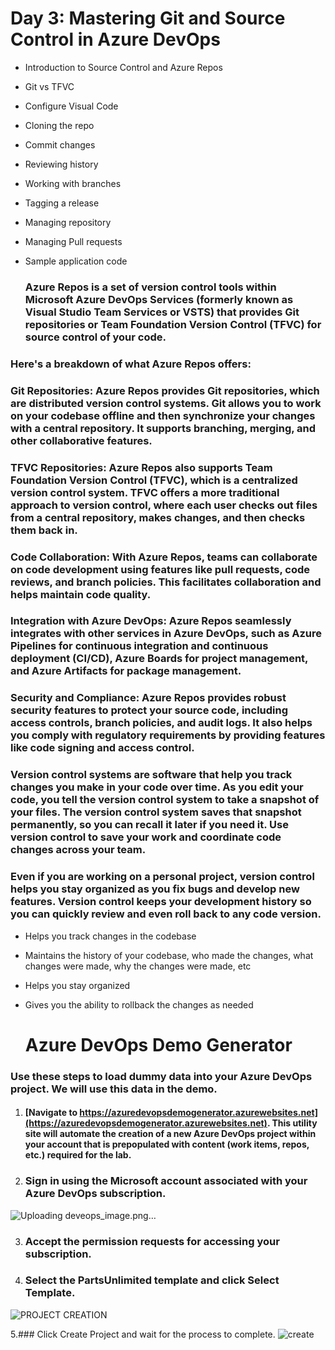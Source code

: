 # Day 3: Mastering Git and Source Control in Azure DevOps

* Introduction to Source Control and Azure Repos
* Git vs TFVC
* Configure Visual Code
* Cloning the repo
* Commit changes
* Reviewing history
* Working with branches
* Tagging a release
* Managing repository
* Managing Pull requests
* Sample application code

  ### Azure Repos is a set of version control tools within Microsoft Azure DevOps Services (formerly known as Visual Studio Team Services or VSTS) that provides Git repositories or Team Foundation Version Control (TFVC) for source control of your code.

### Here's a breakdown of what Azure Repos offers:

### Git Repositories: Azure Repos provides Git repositories, which are distributed version control systems. Git allows you to work on your codebase offline and then synchronize your changes with a central repository. It supports branching, merging, and other collaborative features.

### TFVC Repositories: Azure Repos also supports Team Foundation Version Control (TFVC), which is a centralized version control system. TFVC offers a more traditional approach to version control, where each user checks out files from a central repository, makes changes, and then checks them back in.

### Code Collaboration: With Azure Repos, teams can collaborate on code development using features like pull requests, code reviews, and branch policies. This facilitates collaboration and helps maintain code quality.

### Integration with Azure DevOps: Azure Repos seamlessly integrates with other services in Azure DevOps, such as Azure Pipelines for continuous integration and continuous deployment (CI/CD), Azure Boards for project management, and Azure Artifacts for package management.

### Security and Compliance: Azure Repos provides robust security features to protect your source code, including access controls, branch policies, and audit logs. It also helps you comply with regulatory requirements by providing features like code signing and access control.

  ### Version control systems are software that help you track changes you make in your code over time. As you edit your code, you tell the version control system to take a snapshot of your files. The version control system saves that snapshot permanently, so you can recall it later if you need it. Use version control to save your work and coordinate code changes across your team.

### Even if you are working on a personal project, version control helps you stay organized as you fix bugs and develop new features. Version control keeps your development history so you can quickly review and even roll back to any code version.

* Helps you track changes in the codebase
* Maintains the history of your codebase, who made the changes, what changes were made, why the changes were made, etc
* Helps you stay organized
* Gives you the ability to rollback the changes as needed



  # Azure DevOps Demo Generator
 ### Use these steps to load dummy data into your Azure DevOps project. We will use this data in the demo.

1. #### [Navigate to https://azuredevopsdemogenerator.azurewebsites.net](https://azuredevopsdemogenerator.azurewebsites.net). This utility site will automate the creation of a new Azure DevOps project within your account that is prepopulated with content (work items, repos, etc.) required for the lab.
2.  ### Sign in using the Microsoft account associated with your Azure DevOps subscription.
 ![Uploading deveops_image.png…](https://github.com/Pintu764/Azure_devOps_series-from-zero-to-advance/assets/159055209/94f3d74c-7344-49b4-b5f1-2d06c82738f1)
        
3. ### Accept the permission requests for accessing your subscription.
  

4. ### Select the PartsUnlimited template and click Select Template.

![PROJECT CREATION](‪https://github.com/Pintu764/Azure_devOps_series-from-zero-to-advance/assets/159055209/061c6ca6-f11b-48ba-bc77-098c1596182e)

5.### Click Create Project and wait for the process to complete.
![create](https://github.com/Pintu764/Azure_devOps_series-from-zero-to-advance/assets/159055209/e0aea1ce-9261-4d9c-9221-e687fcb30481)
  
